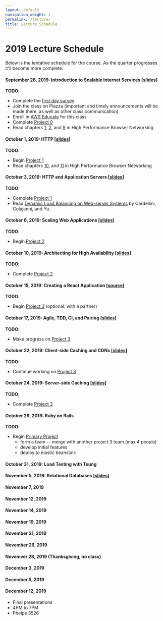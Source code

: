 ```yaml
---
layout: default
navigation_weight: 1
permalink: /lecture/
title: Lecture Schedule
---
```


# 2019 Lecture Schedule

Below is the tentative schedule for the course. As the quarter progresses it'll become more complete.

#### September 26, 2019: Introduction to Scalable Internet Services [[slides](/slides/2019/01_course_introduction/)]

**TODO**:

- Complete the [first day survey](https://forms.gle/eFxNuZ2y3VXnKoWb8)
- Join the class on Piazza (important and timely announcements will be made
  there, as well as other class communication)
- Enroll in [AWS
  Educate](https://www.awseducate.com/Registration?apptype=student&courseview=true#INFO-Student)
  for this class
- Complete [Project 0](/project0/)
- Read chapters [1](https://hpbn.co/primer-on-latency-and-bandwidth/),
  [2](https://hpbn.co/building-blocks-of-tcp/), and
  [9](https://hpbn.co/brief-history-of-http/) in High Performance Browser
  Networking

#### October 1, 2019: HTTP [[slides](/slides/2019/02_http/)]

**TODO**:

- Begin [Project 1](/project1/)
- Read chapters [10](https://hpbn.co/primer-on-web-performance/), and
  [11](https://hpbn.co/http1x/) in High Performance Browser Networking

#### October 3, 2019: HTTP and Application Servers [[slides](/slides/2019/03_http_and_application_servers/)]

**TODO**:

- Complete [Project 1](/project1/)
- Read [Dynamic Load Balancing on Web-server
  Systems](http://www.ics.uci.edu/~cs230/reading/DLB.pdf) by Cardellini,
  Colajanni, and Yu.

#### October 8, 2019: Scaling Web Applications [[slides](/slides/2019/04_scaling_web_applications/)]

**TODO**:

- Begin [Project 2](/project2/)

#### October 10, 2019: Architecting for High Availability [[slides](/slides/2019/05_high_availability/)]

**TODO**:

- Complete [Project 2](/project2/)

#### October 15, 2019: Creating a React Application [[source](https://github.com/scalableinternetservices/cs291a_react_demo/tree/master/class_app)]

**TODO**:

- Begin [Project 3](project3) (optional: with a partner)

#### October 17, 2019: Agile, TDD, CI, and Pairing [[slides](/slides/2019/06_agile_tdd_pairing/)]

**TODO**:

- Make progress on [Project 3](/project3/)

#### October 22, 2019: Client-side Caching and CDNs [[slides](/slides/2019/07_client_caching_cdn/)]

**TODO**:

- Continue working on [Project 3](/project3/)

#### October 24, 2019: Server-side Caching [[slides](/slides/2019/08_server_caching/)]

**TODO**:

- Complete [Project 3](/project3/)

#### October 29, 2019: Ruby on Rails

**TODO**:

- Begin [Primary Project](/project/)
  - form a team -- merge with another project 3 team (max 4 people)
  - develop initial features
  - deploy to elastic beanstalk

#### October 31, 2019: Load Testing with Tsung

#### November 5, 2019: Relational Databases [[slides](/slides/2019/10_relational_databases_db_concurrency_and_query_analysis/)]

#### November 7, 2019

#### November 12, 2019

#### November 14, 2019

#### November 19, 2019

#### November 21, 2019

#### November 26, 2019

#### Novemver 28, 2019 (Thanksgiving, no class)

#### December 3, 2019

#### December 5, 2019

#### December 12, 2019

- Final presentations
- 4PM to 7PM
- Phelps 3526
